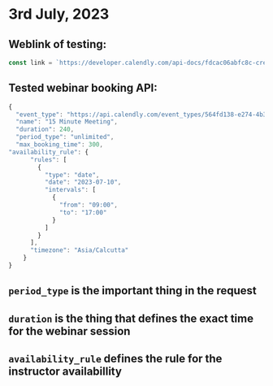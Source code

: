 # 3rd July, 2023

## Weblink of testing:

```js
const link = `https://developer.calendly.com/api-docs/fdcac06abfc8c-create-share`;
```

## Tested webinar booking API:

```js
{
  "event_type": "https://api.calendly.com/event_types/564fd138-e274-4b36-bf10-d39090ba8725",
  "name": "15 Minute Meeting",
  "duration": 240,
  "period_type": "unlimited",
  "max_booking_time": 300,
"availability_rule": {
      "rules": [
        {
          "type": "date",
          "date": "2023-07-10",
          "intervals": [
            {
              "from": "09:00",
              "to": "17:00"
            }
          ]
        }
      ],
      "timezone": "Asia/Calcutta"
    }
}
```

## `period_type` is the important thing in the request
## `duration` is the thing that defines the exact time for the webinar session
## `availability_rule` defines the rule for the instructor availabillity